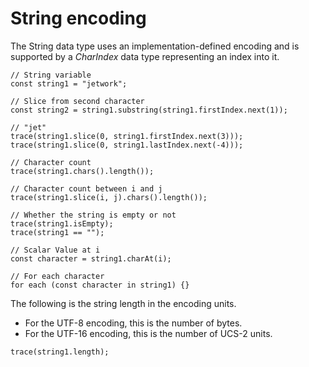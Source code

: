 # String encoding

The String data type uses an implementation-defined encoding and is supported by a *CharIndex* data type representing an index into it.

```
// String variable
const string1 = "jetwork";

// Slice from second character
const string2 = string1.substring(string1.firstIndex.next(1));

// "jet"
trace(string1.slice(0, string1.firstIndex.next(3)));
trace(string1.slice(0, string1.lastIndex.next(-4)));

// Character count
trace(string1.chars().length());

// Character count between i and j
trace(string1.slice(i, j).chars().length());

// Whether the string is empty or not
trace(string1.isEmpty);
trace(string1 == "");

// Scalar Value at i
const character = string1.charAt(i);

// For each character
for each (const character in string1) {}
```

The following is the string length in the encoding units.

- For the UTF-8 encoding, this is the number of bytes.
- For the UTF-16 encoding, this is the number of UCS-2 units.

```
trace(string1.length);
```